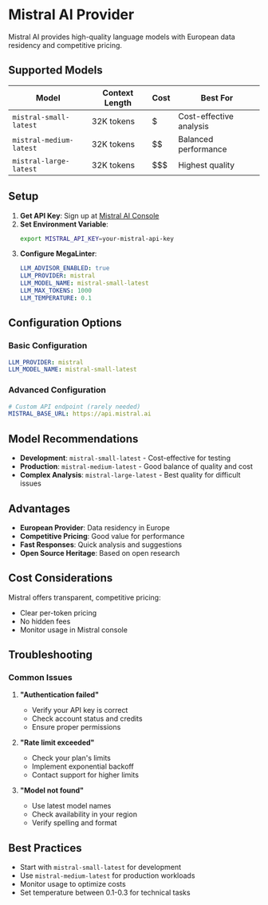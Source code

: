 # Mistral AI Provider

Mistral AI provides high-quality language models with European data residency and competitive pricing.

## Supported Models

| Model                   | Context Length | Cost | Best For                |
|-------------------------|----------------|------|-------------------------|
| `mistral-small-latest`  | 32K tokens     | $    | Cost-effective analysis |
| `mistral-medium-latest` | 32K tokens     | $$   | Balanced performance    |
| `mistral-large-latest`  | 32K tokens     | $$$  | Highest quality         |

## Setup

1. **Get API Key**: Sign up at [Mistral AI Console](https://console.mistral.ai/)
2. **Set Environment Variable**:
   ```bash
   export MISTRAL_API_KEY=your-mistral-api-key
   ```
3. **Configure MegaLinter**:
   ```yaml
   LLM_ADVISOR_ENABLED: true
   LLM_PROVIDER: mistral
   LLM_MODEL_NAME: mistral-small-latest
   LLM_MAX_TOKENS: 1000
   LLM_TEMPERATURE: 0.1
   ```

## Configuration Options

### Basic Configuration

```yaml
LLM_PROVIDER: mistral
LLM_MODEL_NAME: mistral-small-latest
```

### Advanced Configuration

```yaml
# Custom API endpoint (rarely needed)
MISTRAL_BASE_URL: https://api.mistral.ai
```

## Model Recommendations

- **Development**: `mistral-small-latest` - Cost-effective for testing
- **Production**: `mistral-medium-latest` - Good balance of quality and cost
- **Complex Analysis**: `mistral-large-latest` - Best quality for difficult issues

## Advantages

- **European Provider**: Data residency in Europe
- **Competitive Pricing**: Good value for performance
- **Fast Responses**: Quick analysis and suggestions
- **Open Source Heritage**: Based on open research

## Cost Considerations

Mistral offers transparent, competitive pricing:
- Clear per-token pricing
- No hidden fees
- Monitor usage in Mistral console

## Troubleshooting

### Common Issues

1. **"Authentication failed"**
   - Verify your API key is correct
   - Check account status and credits
   - Ensure proper permissions

2. **"Rate limit exceeded"**
   - Check your plan's limits
   - Implement exponential backoff
   - Contact support for higher limits

3. **"Model not found"**
   - Use latest model names
   - Check availability in your region
   - Verify spelling and format

## Best Practices

- Start with `mistral-small-latest` for development
- Use `mistral-medium-latest` for production workloads
- Monitor usage to optimize costs
- Set temperature between 0.1-0.3 for technical tasks
